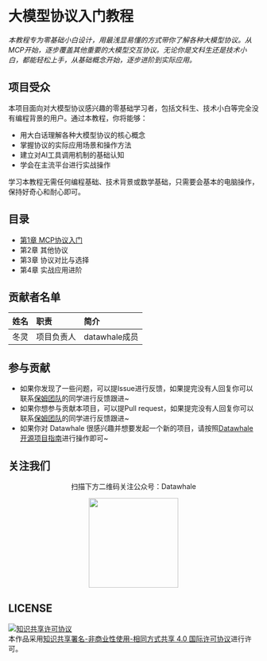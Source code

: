# 大模型协议入门教程

*本教程专为零基础小白设计，用最浅显易懂的方式带你了解各种大模型协议。从MCP开始，逐步覆盖其他重要的大模型交互协议。无论你是文科生还是技术小白，都能轻松上手，从基础概念开始，逐步进阶到实际应用。*

## 项目受众

本项目面向对大模型协议感兴趣的零基础学习者，包括文科生、技术小白等完全没有编程背景的用户。通过本教程，你将能够：
- 用大白话理解各种大模型协议的核心概念
- 掌握协议的实际应用场景和操作方法  
- 建立对AI工具调用机制的基础认知
- 学会在主流平台进行实战操作

学习本教程无需任何编程基础、技术背景或数学基础，只需要会基本的电脑操作，保持好奇心和耐心即可。

## 目录

- [第1章 MCP协议入门](./docs/mcp/mcp.md)
- 第2章 其他协议
- 第3章 协议对比与选择
- 第4章 实战应用进阶

## 贡献者名单

| 姓名 | 职责 | 简介 |
| :----| :---- | :---- |
| 冬灵 | 项目负责人 | datawhale成员 |

## 参与贡献

- 如果你发现了一些问题，可以提Issue进行反馈，如果提完没有人回复你可以联系[保姆团队](https://github.com/datawhalechina/DOPMC/blob/main/OP.md)的同学进行反馈跟进~
- 如果你想参与贡献本项目，可以提Pull request，如果提完没有人回复你可以联系[保姆团队](https://github.com/datawhalechina/DOPMC/blob/main/OP.md)的同学进行反馈跟进~
- 如果你对 Datawhale 很感兴趣并想要发起一个新的项目，请按照[Datawhale开源项目指南](https://github.com/datawhalechina/DOPMC/blob/main/GUIDE.md)进行操作即可~

## 关注我们

<div align=center>
<p>扫描下方二维码关注公众号：Datawhale</p>
<img src="https://raw.githubusercontent.com/datawhalechina/pumpkin-book/master/res/qrcode.jpeg" width = "180" height = "180">
</div>

## LICENSE

<a rel="license" href="http://creativecommons.org/licenses/by-nc-sa/4.0/"><img alt="知识共享许可协议" style="border-width:0" src="https://img.shields.io/badge/license-CC%20BY--NC--SA%204.0-lightgrey" /></a><br />本作品采用<a rel="license" href="http://creativecommons.org/licenses/by-nc-sa/4.0/">知识共享署名-非商业性使用-相同方式共享 4.0 国际许可协议</a>进行许可。